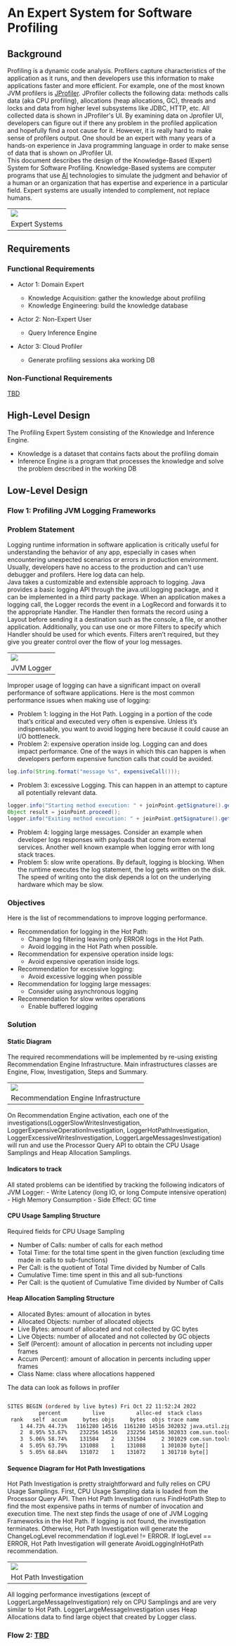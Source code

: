 # An Expert System for Software Profiling

## Background
Profiling is a dynamic code analysis. Profilers capture characteristics of the application as it runs, and then developers use this information to make applications faster and more efficient. For example, one of the most known JVM profilers is [JProfiler](https://www.ej-technologies.com/resources/jprofiler/help/doc/JProfiler.pdf). JProfiler collects the following data: methods calls data (aka CPU profiling), allocations (heap allocations, GC), threads and locks and data from higher level subsystems like JDBC, HTTP, etc. All collected data is shown in JProfiler's UI. By examining data on Jprofiler UI, developers can figure out if there any problem in the profiled application and hopefully find a root cause for it. However, it is really hard to make sense of profilers output. One should be an expert with many years of a hands-on experience in Java programming language in order to make sense of data that is shown on JProfiler UI.  
This document describes the design of the Knowledge-Based (Expert) System for Software Profiling. Knowledge-Based systems are computer programs that use [AI](https://en.wikipedia.org/wiki/Artificial_intelligence) technologies to simulate the judgment and behavior of a human or an organization that has expertise and experience in a particular field. Expert systems are usually intended to complement, not replace humans.

<table width="256px">
  <tr>
    <td><img src="../images/expert-systems.png"/></td>
  </tr>
  <tr><td align="center">Expert Systems</td></tr>
</table>  


## Requirements

### Functional Requirements
- Actor 1: Domain Expert
    - Knowledge Acquisition: gather the knowledge about profiling 
    - Knowledge Engineering: build the knowledge database 

- Actor 2: Non-Expert User
    - Query Inference Engine
- Actor 3: Cloud Profiler
    - Generate profiling sessions aka working DB

### Non-Functional Requirements
[TBD]()

## High-Level Design
The Profiling Expert System consisting of the Knowledge and Inference Engine.
- Knowledge is a dataset that contains facts about the profiling domain
- Inference Engine is a program that processes the knowledge and solve the problem described in the working DB  


## Low-Level Design

### Flow 1: Profiling JVM Logging Frameworks

### Problem Statement
Logging runtime information in software application is critically useful for understanding the behavior of any app, especially in cases when encountering unexpected scenarios or errors in production environment. Usually, developers have no access to the production and can't use debugger and profilers. Here log data can help.   
Java takes a customizable and extensible approach to logging. Java provides a basic logging API through the java.util.logging package, and it can be implemented in a third party package. When an application makes a logging call, the Logger records the event in a LogRecord and forwards it to the appropriate Handler. The Handler then formats the record using a Layout before sending it a destination such as the console, a file, or another application. Additionally, you can use one or more Filters to specify which Handler should be used for which events. Filters aren’t required, but they give you greater control over the flow of your log messages.

<table width="256px">
  <tr>
    <td><img src="../images/java-log.png"/></td>
  </tr>
  <tr><td align="center">JVM Logger</td></tr>
</table>  

Improper usage of logging can have a significant impact on overall performance of software applications. Here is the most common performance issues when making use of logging:

- Problem 1: logging in the Hot Path. Logging in a portion of the code that’s critical and executed very often is expensive. Unless it’s indispensable, you want to avoid logging here because it could cause an I/O bottleneck.
- Problem 2: expensive operation inside log. Logging can and does impact performance. One of the ways in which this can happen is when developers perform expensive function calls that could be avoided.
```java
log.info(String.format("message %s", expensiveCall()));
```
- Problem 3: excessive Logging. This can happen in an attempt to capture all potentially relevant data.
```java
logger.info("Starting method execution: " + joinPoint.getSignature().getName() + " in class:"+joinPoint.getSignature().getDeclaringTypeName());
Object result = joinPoint.proceed();
logger.info("Exiting method execution: " + joinPoint.getSignature().getName() + " in class:"+joinPoint.getSignature().getDeclaringTypeName());
```
- Problem 4: logging large messages. Consider an example when developer logs responses with payloads that come from external services. Another well known example when logging error with long stack traces.
- Problem 5: slow write operations. By default, logging is blocking. When the runtime executes the log statement, the log gets written on the disk. The speed of writing onto the disk depends a lot on the underlying hardware which may be slow.


### Objectives
Here is the list of recommendations to improve logging performance.

- Recommendation for logging in the Hot Path:
  - Change log filtering leaving only ERROR logs in the Hot Path.
  - Avoid logging in the Hot Path when possible.
- Recommendation for expensive operation inside logs:
  - Avoid expensive operation inside logs.
- Recommendation for excessive logging:
  - Avoid excessive logging when possible
- Recommendation for logging large messages:
  - Consider using asynchronous logging 
- Recommendation for slow writes operations
  - Enable buffered logging


### Solution

#### Static Diagram
The required recommendations will be implemented by re-using existing Recommendation Engine Infrastructure. Main infrastructures classes are Engine, Flow, Investigation, Steps and Summary.

<table width="256px">
  <tr>
    <td><img src="../images/static-diagram.png"/></td>
  </tr>
  <tr><td align="center">Recommendation Engine Infrastructure</td></tr>
</table> 

On Recommendation Engine activation, each one of the investigations(LoggerSlowWritesInvestigation, LoggerExpensiveOperationInvestigation, LoggerHotPathInvestigation, LoggerExcessiveWritesInvestigation, LoggerLargeMessagesInvestigation) will run and use the Processor Query API to obtain the CPU Usage Samplings and Heap Allocation Samplings.

#### Indicators to track
All stated problems can be identified by tracking the following indicators of JVM Logger:
    - Write Latency (long IO, or long Compute intensive operation) 
    - High Memory Consumption
    - Side Effect: GC time


#### CPU Usage Sampling Structure
Required fields for CPU Usage Sampling
- Number of Calls: number of calls for each method
- Total Time: for the total time spent in the given function (excluding time made in calls to sub-functions)
- Per Call: is the quotient of Total Time divided by Number of Calls
- Cumulative Time: time spent in this and all sub-functions
- Per Call: is the quotient of Cumulative Time divided by Number of Calls

#### Heap Allocation Sampling Structure
- Allocated Bytes: amount of allocation in bytes 
- Allocated Objects: number of allocated objects
- Live Bytes: amount of allocated and not collected by GC bytes
- Live Objects: number of allocated and not collected by GC objects
- Self (Percent): amount of allocation in percents not including upper frames 
- Accum (Percent): amount of allocation in percents including upper frames
- Class Name: class where allocations happened

The data can look as follows in profiler
```Bash

SITES BEGIN (ordered by live bytes) Fri Oct 22 11:52:24 2022
          percent          live          alloc-ed  stack class
 rank   self  accum     bytes objs     bytes  objs trace name
    1 44.73% 44.73%   1161280 14516  1161280 14516 302032 java.util.zip.ZipEntry
    2  8.95% 53.67%    232256 14516   232256 14516 302033 com.sun.tools.javac.util.List
    3  5.06% 58.74%    131504    2    131504     2 301029 com.sun.tools.javac.util.Name[]
    4  5.05% 63.79%    131088    1    131088     1 301030 byte[]
    5  5.05% 68.84%    131072    1    131072     1 301710 byte[]
```

#### Sequence Diagram for Hot Path Investigations
Hot Path Investigation is pretty straightforward and fully relies on CPU Usage Samplings. First, CPU Usage Sampling data is loaded from the Processor Query API. Then Hot Path Investigation runs FindHotPath Step to find the most expensive paths in terms of number of invocation and execution time. The next step finds the usage of one of JVM Logging Frameworks in the Hot Path. If logging is not found, the investigation terminates. Otherwise, Hot Path Investigation will generate the ChangeLogLevel recommendation if logLevel != ERROR. If logLevel == ERROR, Hot Path Investigation will generate AvoidLoggingInHotPath recommendation.

<table width="256px">
  <tr>
    <td><img src="../images/sqs-dgr-investigation.png"/></td>
  </tr>
  <tr><td align="center">Hot Path Investigation</td></tr>
</table> 

All logging performance investigations (except of LoggerLargeMessageInvestigation) rely on CPU Samplings and are very similar to Hot Path. LoggerLargeMessageInvestigation uses Heap Allocations data to find large object that created by Logger class. 


### Flow 2: [TBD]()


